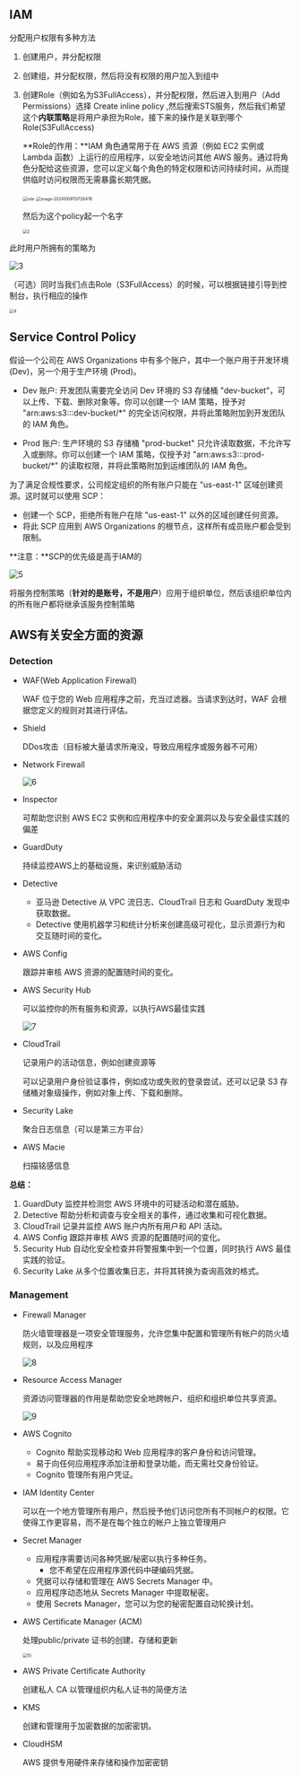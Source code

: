 ## IAM

分配用户权限有多种方法

1. 创建用户，并分配权限

2. 创建组，并分配权限，然后将没有权限的用户加入到组中

3. 创建Role（例如名为S3FullAccess），并分配权限，然后进入到用户（Add Permissions）选择 Create inline policy ,然后搜索STS服务，然后我们希望这个**内联策略**是将用户承担为Role，接下来的操作是关联到哪个Role(S3FullAccess)

   **Role的作用：**IAM 角色通常用于在 AWS 资源（例如 EC2 实例或 Lambda 函数）上运行的应用程序，以安全地访问其他 AWS 服务。通过将角色分配给这些资源，您可以定义每个角色的特定权限和访问持续时间，从而提供临时访问权限而无需暴露长期凭据。

   <img src="./img/role.png" alt="role" style="zoom:50%;" />

   <img src="./img/1.png" alt="image-20241009113726476" style="zoom:50%;" />

   然后为这个policy起一个名字

   <img src="./img/2.png" alt="2" style="zoom:50%;" />

此时用户所拥有的策略为

![3](./img/3.png)

（可选）同时当我们点击Role（S3FullAccess）的时候，可以根据链接引导到控制台，执行相应的操作

<img src="./img/4.png" alt="4" style="zoom:50%;" />

## Service Control Policy

假设一个公司在 AWS Organizations 中有多个账户，其中一个账户用于开发环境 (Dev)，另一个用于生产环境 (Prod)。

- Dev 账户: 开发团队需要完全访问 Dev 环境的 S3 存储桶 "dev-bucket"，可以上传、下载、删除对象等。你可以创建一个 IAM 策略，授予对 "arn:aws:s3:::dev-bucket/*" 的完全访问权限，并将此策略附加到开发团队的 IAM 角色。

- Prod 账户: 生产环境的 S3 存储桶 "prod-bucket" 只允许读取数据，不允许写入或删除。你可以创建一个 IAM 策略，仅授予对 "arn:aws:s3:::prod-bucket/*" 的读取权限，并将此策略附加到运维团队的 IAM 角色。

为了满足合规性要求，公司规定组织的所有账户只能在 "us-east-1" 区域创建资源。这时就可以使用 SCP：

- 创建一个 SCP，拒绝所有账户在除 "us-east-1" 以外的区域创建任何资源。
- 将此 SCP 应用到 AWS Organizations 的根节点，这样所有成员账户都会受到限制。

**注意：**SCP的优先级是高于IAM的

![5](./img/5.png)

将服务控制策略（**针对的是账号，不是用户**）应用于组织单位，然后该组织单位内的所有账户都将继承该服务控制策略

## AWS有关安全方面的资源

### Detection

+ WAF(Web Application Firewall) 

  WAF 位于您的 Web 应用程序之前，充当过滤器。当请求到达时，WAF 会根据您定义的规则对其进行评估。

+ Shield

  DDos攻击（目标被大量请求所淹没，导致应用程序或服务器不可用）

+ Network Firewall

  ![6](./img/6.png)

+ Inspector

  可帮助您识别 AWS EC2 实例和应用程序中的安全漏洞以及与安全最佳实践的偏差

+ GuardDuty

  持续监控AWS上的基础设施，来识别威胁活动

+ Detective
  - 亚马逊 Detective 从 VPC 流日志、CloudTrail 日志和 GuardDuty 发现中获取数据。
  - Detective 使用机器学习和统计分析来创建高级可视化，显示资源行为和交互随时间的变化。

+ AWS Config

  跟踪并审核 AWS 资源的配置随时间的变化。

+ AWS Security Hub

  可以监控你的所有服务和资源，以执行AWS最佳实践

  ![7](./img/7.png)

+ CloudTrail

  记录用户的活动信息，例如创建资源等

  可以记录用户身份验证事件，例如成功或失败的登录尝试，还可以记录 S3 存储桶对象级操作，例如对象上传、下载和删除。

+ Security Lake

  聚合日志信息（可以是第三方平台）

+ AWS Macie

  扫描铭感信息

**总结：**

1. GuardDuty 监控并检测您 AWS 环境中的可疑活动和潜在威胁。
2. Detective 帮助分析和调查与安全相关的事件，通过收集和可视化数据。
3. CloudTrail 记录并监控 AWS 账户内所有用户和 API 活动。
4. AWS Config 跟踪并审核 AWS 资源的配置随时间的变化。
5. Security Hub 自动化安全检查并将警报集中到一个位置，同时执行 AWS 最佳实践的验证。
6. Security Lake 从多个位置收集日志，并将其转换为查询高效的格式。

### Management

+ Firewall Manager

  防火墙管理器是一项安全管理服务，允许您集中配置和管理所有帐户的防火墙规则，以及应用程序

  ![8](./img/8.png)

+ Resource Access Manager

  资源访问管理器的作用是帮助您安全地跨帐户、组织和组织单位共享资源。

  ![9](./img/9.png)

+ AWS Cognito
  -  Cognito 帮助实现移动和 Web 应用程序的客户身份和访问管理。
  - 易于向任何应用程序添加注册和登录功能，而无需社交身份验证。
  - Cognito 管理所有用户凭证。

+ IAM Identity Center

  可以在一个地方管理所有用户，然后授予他们访问您所有不同帐户的权限。它使得工作更容易，而不是在每个独立的帐户上独立管理用户

+ Secret Manager
  - 应用程序需要访问各种凭据/秘密以执行多种任务。
    - 您不希望在应用程序源代码中硬编码凭据。
  - 凭据可以存储和管理在 AWS Secrets Manager 中。
  - 应用程序动态地从 Secrets Manager 中提取秘密。
  - 使用 Secrets Manager，您可以为您的秘密配置自动轮换计划。

+ AWS Certificate Manager (ACM)

  处理public/private 证书的创建、存储和更新

  <img src="./img/10.png" alt="10" style="zoom:50%;" />

+ AWS Private Certificate Authority

  创建私人 CA 以管理组织内私人证书的简便方法

+ KMS

  创建和管理用于加密数据的加密密钥。

+ CloudHSM

  AWS 提供专用硬件来存储和操作加密密钥

  
